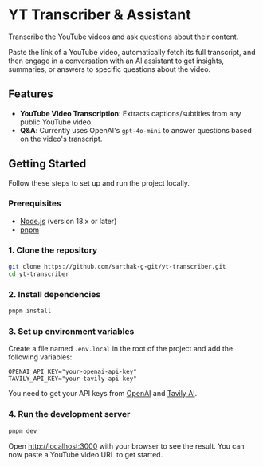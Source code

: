 # YT Transcriber & Assistant

Transcribe the YouTube videos and ask questions about their content.

Paste the link of a YouTube video, automatically fetch its full transcript, and then engage in a conversation with an AI assistant to get insights, summaries, or answers to specific questions about the video.

## Features

- **YouTube Video Transcription**: Extracts captions/subtitles from any public YouTube video.
- **Q&A**: Currently uses OpenAI's `gpt-4o-mini` to answer questions based on the video's transcript.

## Getting Started

Follow these steps to set up and run the project locally.

### Prerequisites

- [Node.js](https://nodejs.org/en/) (version 18.x or later)
- [pnpm](https://pnpm.io/installation)

### 1. Clone the repository

```bash
git clone https://github.com/sarthak-g-git/yt-transcriber.git
cd yt-transcriber
```

### 2. Install dependencies

```bash
pnpm install
```

### 3. Set up environment variables

Create a file named `.env.local` in the root of the project and add the following variables:

```
OPENAI_API_KEY="your-openai-api-key"
TAVILY_API_KEY="your-tavily-api-key"
```

You need to get your API keys from [OpenAI](https://platform.openai.com/api-keys) and [Tavily AI](https://app.tavily.com/sign-in).

### 4. Run the development server

```bash
pnpm dev
```

Open [http://localhost:3000](http://localhost:3000) with your browser to see the result. You can now paste a YouTube video URL to get started.
